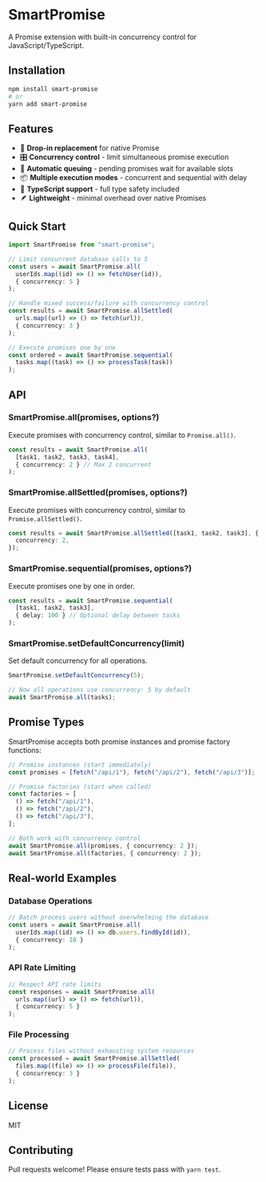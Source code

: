 # SmartPromise

A Promise extension with built-in concurrency control for JavaScript/TypeScript.

## Installation

```bash
npm install smart-promise
# or
yarn add smart-promise
```

## Features

- 🚀 **Drop-in replacement** for native Promise
- 🎛️ **Concurrency control** - limit simultaneous promise execution
- 🔄 **Automatic queuing** - pending promises wait for available slots
- 📦 **Multiple execution modes** - concurrent and sequential with delay
- 💪 **TypeScript support** - full type safety included
- 🪶 **Lightweight** - minimal overhead over native Promises

## Quick Start

```typescript
import SmartPromise from "smart-promise";

// Limit concurrent database calls to 5
const users = await SmartPromise.all(
  userIds.map((id) => () => fetchUser(id)),
  { concurrency: 5 }
);

// Handle mixed success/failure with concurrency control
const results = await SmartPromise.allSettled(
  urls.map((url) => () => fetch(url)),
  { concurrency: 3 }
);

// Execute promises one by one
const ordered = await SmartPromise.sequential(
  tasks.map((task) => () => processTask(task))
);
```

## API

### SmartPromise.all(promises, options?)

Execute promises with concurrency control, similar to `Promise.all()`.

```typescript
const results = await SmartPromise.all(
  [task1, task2, task3, task4],
  { concurrency: 2 } // Max 2 concurrent
);
```

### SmartPromise.allSettled(promises, options?)

Execute promises with concurrency control, similar to `Promise.allSettled()`.

```typescript
const results = await SmartPromise.allSettled([task1, task2, task3], {
  concurrency: 2,
});
```

### SmartPromise.sequential(promises, options?)

Execute promises one by one in order.

```typescript
const results = await SmartPromise.sequential(
  [task1, task2, task3],
  { delay: 100 } // Optional delay between tasks
);
```

### SmartPromise.setDefaultConcurrency(limit)

Set default concurrency for all operations.

```typescript
SmartPromise.setDefaultConcurrency(5);

// Now all operations use concurrency: 5 by default
await SmartPromise.all(tasks);
```

## Promise Types

SmartPromise accepts both promise instances and promise factory functions:

```typescript
// Promise instances (start immediately)
const promises = [fetch("/api/1"), fetch("/api/2"), fetch("/api/3")];

// Promise factories (start when called)
const factories = [
  () => fetch("/api/1"),
  () => fetch("/api/2"),
  () => fetch("/api/3"),
];

// Both work with concurrency control
await SmartPromise.all(promises, { concurrency: 2 });
await SmartPromise.all(factories, { concurrency: 2 });
```

## Real-world Examples

### Database Operations

```typescript
// Batch process users without overwhelming the database
const users = await SmartPromise.all(
  userIds.map((id) => () => db.users.findById(id)),
  { concurrency: 10 }
);
```

### API Rate Limiting

```typescript
// Respect API rate limits
const responses = await SmartPromise.all(
  urls.map((url) => () => fetch(url)),
  { concurrency: 5 }
);
```

### File Processing

```typescript
// Process files without exhausting system resources
const processed = await SmartPromise.allSettled(
  files.map((file) => () => processFile(file)),
  { concurrency: 3 }
);
```

## License

MIT

## Contributing

Pull requests welcome! Please ensure tests pass with `yarn test`.

